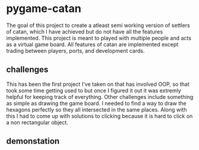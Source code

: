 # pygame-catan
The goal of this project to create a atleast semi working version of settlers of catan, which I have achieved but do not have all the features implemented. This project is meant to played with multiple people and acts as a virtual game board. All features of catan are implemented except trading between players, ports, and development cards.

## challenges
This has been the first project I've taken on that has involved OOP, so that took some time getting used to but once I figured it out it was extremly helpful for keeping track of everything. Other challenges include something as simple as drawing the game board. I needed to find a way to draw the hexagons perfectly so they all intersected in the same places. Along with this I had to come up with solutions to clicking because it is hard to click on a non rectangular object.

## demonstation

